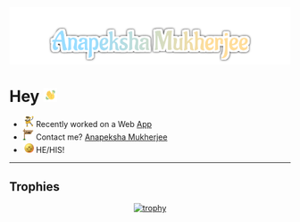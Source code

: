 <img src="./gifs/name.svg" style="display: flex; justify-content: center">

# Hey <img src="./gifs/waving_hand.gif" width="25" height="25">

- <img src="./gifs/project_gif.gif" width="20" height="20"> Recently worked on a Web [App](https://github.com/anapeksha/Pages)
- <img src="./gifs/email_gif.gif" width="20" height="20"> Contact me? [Anapeksha Mukherjee](mailto:anapeksha.mukherjee@gmail.com)
- <img src="./gifs/pronoun_gif.gif"  width="20" height="20"> HE/HIS! 
<p></p>
<p></p>

---

<p></p>
<p></p>

## Trophies

<p></p>
<div align="center">
  
[![trophy](https://github-profile-trophy.vercel.app/?username=anapeksha&title=Commit,Stars,Repositories&theme=dracula)](https://github.com/anapeksha)

</div>
